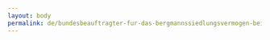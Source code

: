 ```yaml
---
layout: body
permalink: de/bundesbeauftragter-fur-das-bergmannssiedlungsvermogen-bei-der-treuhandstelle-fur-bergmannswohnstatten-im-rheinisch-westfalischen-steinkohlebezirk-und-der-wohnungsbaugesellschaft-rhein-braunkohle/
---
```


